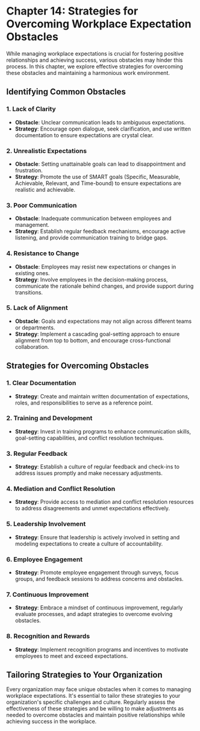 Chapter 14: Strategies for Overcoming Workplace Expectation Obstacles
=====================================================================

While managing workplace expectations is crucial for fostering positive relationships and achieving success, various obstacles may hinder this process. In this chapter, we explore effective strategies for overcoming these obstacles and maintaining a harmonious work environment.

Identifying Common Obstacles
----------------------------

### **1. Lack of Clarity**

* **Obstacle**: Unclear communication leads to ambiguous expectations.
* **Strategy**: Encourage open dialogue, seek clarification, and use written documentation to ensure expectations are crystal clear.

### **2. Unrealistic Expectations**

* **Obstacle**: Setting unattainable goals can lead to disappointment and frustration.
* **Strategy**: Promote the use of SMART goals (Specific, Measurable, Achievable, Relevant, and Time-bound) to ensure expectations are realistic and achievable.

### **3. Poor Communication**

* **Obstacle**: Inadequate communication between employees and management.
* **Strategy**: Establish regular feedback mechanisms, encourage active listening, and provide communication training to bridge gaps.

### **4. Resistance to Change**

* **Obstacle**: Employees may resist new expectations or changes in existing ones.
* **Strategy**: Involve employees in the decision-making process, communicate the rationale behind changes, and provide support during transitions.

### **5. Lack of Alignment**

* **Obstacle**: Goals and expectations may not align across different teams or departments.
* **Strategy**: Implement a cascading goal-setting approach to ensure alignment from top to bottom, and encourage cross-functional collaboration.

Strategies for Overcoming Obstacles
-----------------------------------

### **1. Clear Documentation**

* **Strategy**: Create and maintain written documentation of expectations, roles, and responsibilities to serve as a reference point.

### **2. Training and Development**

* **Strategy**: Invest in training programs to enhance communication skills, goal-setting capabilities, and conflict resolution techniques.

### **3. Regular Feedback**

* **Strategy**: Establish a culture of regular feedback and check-ins to address issues promptly and make necessary adjustments.

### **4. Mediation and Conflict Resolution**

* **Strategy**: Provide access to mediation and conflict resolution resources to address disagreements and unmet expectations effectively.

### **5. Leadership Involvement**

* **Strategy**: Ensure that leadership is actively involved in setting and modeling expectations to create a culture of accountability.

### **6. Employee Engagement**

* **Strategy**: Promote employee engagement through surveys, focus groups, and feedback sessions to address concerns and obstacles.

### **7. Continuous Improvement**

* **Strategy**: Embrace a mindset of continuous improvement, regularly evaluate processes, and adapt strategies to overcome evolving obstacles.

### **8. Recognition and Rewards**

* **Strategy**: Implement recognition programs and incentives to motivate employees to meet and exceed expectations.

Tailoring Strategies to Your Organization
-----------------------------------------

Every organization may face unique obstacles when it comes to managing workplace expectations. It's essential to tailor these strategies to your organization's specific challenges and culture. Regularly assess the effectiveness of these strategies and be willing to make adjustments as needed to overcome obstacles and maintain positive relationships while achieving success in the workplace.
